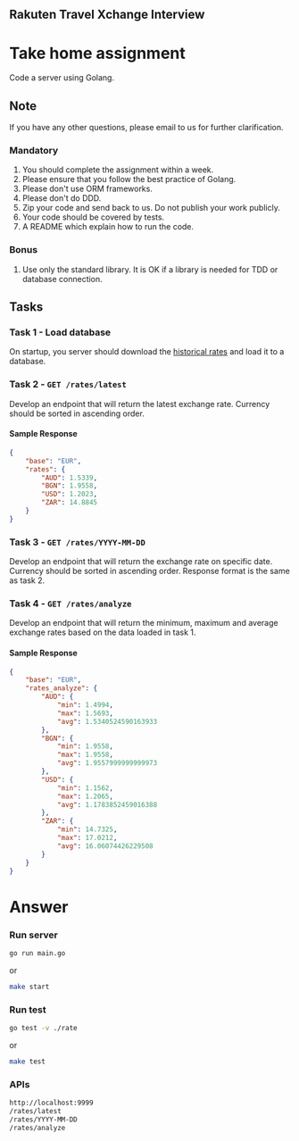 Rakuten Travel Xchange Interview
---

# Take home assignment
Code a server using Golang.

## Note
If you have any other questions, please email to us for further clarification.

### Mandatory
1. You should complete the assignment within a week.
2. Please ensure that you follow the best practice of Golang.
3. Please don't use ORM frameworks.
4. Please don't do DDD.
5. Zip your code and send back to us.
Do not publish your work publicly.
6. Your code should be covered by tests.
7. A README which explain how to run the code.

### Bonus
1. Use only the standard library. It is OK if a library is needed for TDD or database connection.

## Tasks

### Task 1 - Load database
On startup, you server should download the [historical rates](https://www.ecb.europa.eu/stats/eurofxref/eurofxref-hist-90d.xml) and load it to a database.

### Task 2 - `GET /rates/latest`
Develop an endpoint that will return the latest exchange rate. Currency should be sorted in ascending order.

#### Sample Response
```json
{
    "base": "EUR",
    "rates": {
        "AUD": 1.5339,
        "BGN": 1.9558,
        "USD": 1.2023,
        "ZAR": 14.8845
    }
}
```

### Task 3 - `GET /rates/YYYY-MM-DD`
Develop an endpoint that will return the exchange rate on specific date. Currency should be sorted in ascending order. Response format is the same as task 2.

### Task 4 - `GET /rates/analyze`
Develop an endpoint that will return the minimum, maximum and average exchange rates based on the data loaded in task 1.

#### Sample Response
```json
{
    "base": "EUR",
    "rates_analyze": {
        "AUD": {
            "min": 1.4994,
            "max": 1.5693,
            "avg": 1.5340524590163933
        },
        "BGN": {
            "min": 1.9558,
            "max": 1.9558,
            "avg": 1.9557999999999973
        },
        "USD": {
            "min": 1.1562,
            "max": 1.2065,
            "avg": 1.1783852459016388
        },
        "ZAR": {
            "min": 14.7325,
            "max": 17.0212,
            "avg": 16.06074426229508
        }
    }
}
```

# Answer

### Run server

```bash
go run main.go
```
or

```bash
make start
```

### Run test

```bash
go test -v ./rate
```

or 

```bash
make test
```

### APIs

```bash
http://localhost:9999
/rates/latest
/rates/YYYY-MM-DD
/rates/analyze
```
